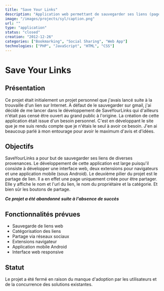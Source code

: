 ```yaml
---
title: "Save Your Links"
description: "Application web permettant de sauvegarder ses liens (page web, images, vidéos) et de les partager via les réseaux sociaux."
image: "/images/projects/syl/caption.png"
url: ""
type: "application"
status: "closed"
creation: "2012-12-26"
categories: ["Bookmarking", "Social Sharing", "Web App"]
technologies: ["PHP", "JavaScript", "HTML", "CSS"]
---
```


# Save Your Links

## Présentation
Ce projet était initialement un projet personnel que j'avais lancé suite à la trouvaille d'un lien sur Internet. À défaut de le sauvegarder sur gmail, j'ai décidé de me lancer dans le développement de SaveYourLinks qui d'ailleurs n'était pas censé être ouvert au grand public à l'origine. La création de cette application était issue d'un besoin personnel. C'est en développant le site que je me suis rendu compte que je n'étais le seul à avoir ce besoin. J'en ai beaucoup parlé à mon entourage pour avoir le maximum d'avis et d'idées.

## Objectifs
SaveYourLinks a pour but de sauvegarder ses liens de diverses provenances. Le développement de cette application est large puisqu'il consiste à développer une interface web, deux extensions pour navigateurs et une application mobile (sous Android).
Le deuxième pilier du projet est le partage de lien. Il a en effet une page uniquement créée pour être partager. Elle y affiche le nom et l'url du lien, le nom du propriétaire et la catégorie. Et bien sûr les boutons de partage.

***Ce projet a été abandonné suite à l'absence de succès***

## Fonctionnalités prévues

- Sauvegarde de liens web
- Catégorisation des liens
- Partage via réseaux sociaux
- Extensions navigateur
- Application mobile Android
- Interface web responsive

## Statut

Le projet a été fermé en raison du manque d'adoption par les utilisateurs et de la concurrence des solutions existantes.
